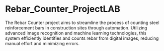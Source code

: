 # Rebar_Counter_ProjectLAB
The Rebar Counter project aims to streamline the process of counting steel reinforcement bars in construction sites through automation. Utilizing advanced image recognition and machine learning technologies, this system efficiently identifies and counts rebar from digital images, reducing manual effort and minimizing errors.

